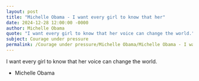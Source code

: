 ```yaml
---
layout: post
title: "Michelle Obama - I want every girl to know that her"
date: 2024-12-28 12:00:00 -0000
author: Michelle Obama
quote: "I want every girl to know that her voice can change the world."
subject: Courage under pressure
permalink: /Courage under pressure/Michelle Obama/Michelle Obama - I want every girl to know that her
---
```


I want every girl to know that her voice can change the world.

- Michelle Obama
